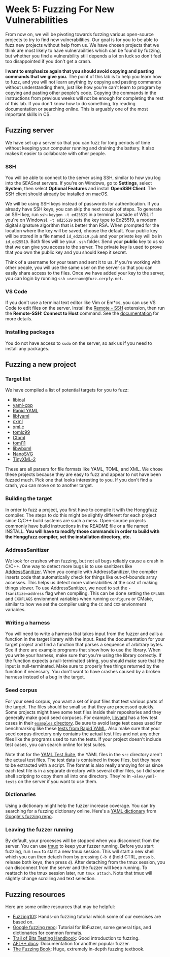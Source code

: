 # Week 5: Fuzzing For New Vulnerabilities

From now on, we will be pivoting towards fuzzing various open-source projects to try to find new vulnerabilities.
Our goal is for you to be able to fuzz new projects without help from us.
We have chosen projects that we think are most likely to have vulnerabilities which can be found by fuzzing, but whether you find a vulnerability still depends a lot on luck so don't feel too disappointed if you don't get a crash.

**I want to emphasize again that you should avoid copying and pasting commands that we give you.**
The point of this lab is to help you learn how to fuzz, and you will not learn anything by copying and pasting commands without understanding them, just like how you're can't learn to program by copying and pasting other people's code.
Copying the commands in the instructions from previous weeks will not be enough for completing the rest of this lab.
If you don't know how to do something, try reading documentation or searching online.
This is arguably one of the most important skills in CS.

## Fuzzing server

We have set up a server so that you can fuzz for long periods of time without keeping your computer running and draining the battery.
It also makes it easier to collaborate with other people.

### SSH

You will be able to connect to the server using SSH, similar to how you log into the SEASnet servers.
If you're on Windows, go to **Settings**, select **System**, then select **Optional Features** and install **OpenSSH Client**.
The SSH client should already be installed on macOS.

We will be using SSH keys instead of passwords for authentication.
If you already have SSH keys, you can skip the next couple of steps.
To generate an SSH key, run `ssh-keygen -t ed25519` in a terminal (outside of WSL if you're on Windows).
`-t ed25519` sets the key type to Ed25519, a modern digital signature algorithm that is better than RSA.
When prompted for the location where the key will be saved, choose the default.
Your public key will be stored in a file named `id_ed25519.pub` and your private key will be in `id_ed25519`.
Both files will be your `.ssh` folder.
Send your **public** key to us so that we can give you access to the server.
The private key is used to prove that you own the public key and you should keep it secret.

Think of a username for your team and sent it to us.
If you're working with other people, you will use the same user on the server so that you can easily share access to the files.
Once we have added your key to the server, you can login by running `ssh username@fuzz.cerpfy.net`.

### VS Code

If you don't use a terminal text editor like Vim or Em*cs, you can use VS Code to edit files on the server.
Install the [Remote - SSH](https://marketplace.visualstudio.com/items?itemName=ms-vscode-remote.remote-ssh) extension, then run the **Remote-SSH: Connect to Host** command.
See the [documentation](https://code.visualstudio.com/docs/remote/ssh) for more details.

### Installing packages

You do not have access to `sudo` on the server, so ask us if you need to install any packages.

## Fuzzing a new project

### Target list

We have compiled a list of potential targets for you to fuzz:

 - [libical](https://github.com/libical/libical)
 - [yaml-cpp](https://github.com/jbeder/yaml-cpp)
 - [Rapid YAML](https://github.com/biojppm/rapidyaml)
 - [libfyaml](https://github.com/pantoniou/libfyaml)
 - [cxml](https://github.com/ziord/cxml)
 - [xml.c](https://github.com/ooxi/xml.c)
 - [tomlc99](https://github.com/cktan/tomlc99)
 - [Ctoml](https://github.com/evilncrazy/ctoml)
 - [toml11](https://github.com/ToruNiina/toml11)
 - [libwbxml](https://github.com/libwbxml/libwbxml)
 - [NanoSVG](https://github.com/memononen/nanosvg)
 - [TinyXML-2](https://github.com/leethomason/tinyxml2)

These are all parsers for file formats like YAML, TOML, and XML.
We chose these projects because they are easy to fuzz and appear to not have been fuzzed much.
Pick one that looks interesting to you.
If you don't find a crash, you can move on to another target.

### Building the target

In order to fuzz a project, you first have to compile it with the Honggfuzz compiler.
The steps to do this might be slightly different for each project since C/C++ build systems are such a mess.
Open-source projects commonly have build instructions in the README file or a file named INSTALL.
**You will have to modify those commands in order to build with the Honggfuzz compiler, set the installation directory, etc.**

### AddressSanitizer

We look for crashes when fuzzing, but not all bugs reliably cause a crash in C/C++.
One way to detect more bugs is to use sanitizers like [AddressSanitizer](https://github.com/google/sanitizers/wiki/AddressSanitizer).
When you compile with AddressSanitizer, the compiler inserts code that automatically check for things like out-of-bounds array accesses.
This helps us detect more vulnerabilities at the cost of making things slower.
To use AddressSanitizer, we need to set the `-fsanitize=address` flag when compiling.
This can be done setting the `CFLAGS` and `CXXFLAGS` envionment variables when running `configure` or CMake, similar to how we set the compiler using the `CC` and `CXX` envionment variables.

### Writing a harness

You will need to write a harness that takes input from the fuzzer and calls a function in the target library with the input.
Read the documentation for your target project and find a function that parses a sequence of arbitrary bytes.
See if there are example programs that show how to use the library.
When you write your harness, make sure that you're using the library correctly.
If the function expects a null-terminated string, you should make sure that the input is null-terminated.
Make sure to properly free things returned by the function if necessary.
You don't want to have crashes caused by a broken harness instead of a bug in the target.

### Seed corpus

For your seed corpus, you want a set of input files that test various parts of the target.
The files should be small so that they are processed quickly.
Some projects might have some test files inside their repositories and they generally make good seed corpuses.
For example, [libyaml](https://github.com/yaml/libyaml) has a few test cases in their [`examples` directory](https://github.com/yaml/libyaml/tree/master/examples).
Be sure to avoid large test cases used for benchmarking like these [tests from Rapid YAML](https://github.com/biojppm/rapidyaml/tree/master/bm/cases).
Also make sure that your seed corpus directory only contains the actual test files and not any other files like the programs used to run the tests.
If your project doesn't include test cases, you can search online for test suites.

Note that for the [YAML Test Suite](https://github.com/yaml/yaml-test-suite), the YAML files in the `src` directory aren't the actual test files.
The test data is contained in those files, but they have to be extracted with a script.
The format is also really annoying for us since each test file is in a separate directory with several other files, so I did some shell scripting to copy them all into one directory.
They're in `~alex/yaml-tests` on the server if you want to use them.

### Dictionaries

Using a dictionary might help the fuzzer increase coverage.
You can try searching for a fuzzing dictionary online.
Here's a [YAML dictionary](https://github.com/google/fuzzing/blob/master/dictionaries/yaml.dict) from [Google's fuzzing repo](https://github.com/google/fuzzing).

### Leaving the fuzzer running

By default, your processes will be stopped when you disconnect from the server.
You can use [tmux](https://github.com/tmux/tmux) to keep your fuzzer running.
Before you start fuzzing, run `tmux` to start a new tmux session.
This will start a new shell which you can then detach from by pressing `C-b d` (hold CTRL, press `b`, release both keys, then press `d`).
After detaching from the tmux session, you can disconnect from the server and the fuzzer will keep running.
To reattach to the tmux session later, run `tmux attach`.
Note that tmux will slightly change scrolling and text selection.

## Fuzzing resources

Here are some online resources that may be helpful:

 - [Fuzzing101](https://github.com/antonio-morales/Fuzzing101): Hands-on fuzzing tutorial which some of our exercises are based on.
 - [Google fuzzing repo](https://github.com/google/fuzzing): Tutorial for libFuzzer, some general tips, and dictionaries for common formats.
 - [Trail of Bits Testing Handbook](https://appsec.guide/docs/fuzzing/): Good introduction to fuzzing.
 - [AFL++ docs](https://aflplus.plus/): Documentation for another popular fuzzer.
 - [The Fuzzing Book](https://www.fuzzingbook.org/): Huge, extremely in-depth fuzzing textbook.
